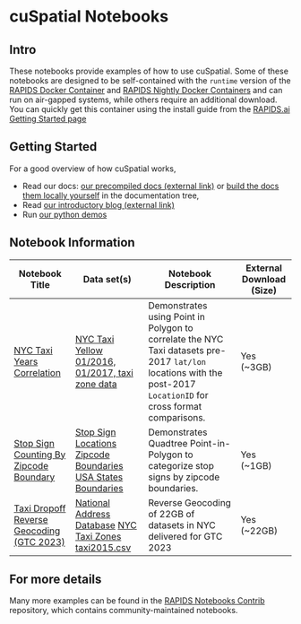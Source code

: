# cuSpatial Notebooks
## Intro
These notebooks provide examples of how to use cuSpatial.  Some of these notebooks are designed to be self-contained with the `runtime` version of the [RAPIDS Docker Container](https://hub.docker.com/r/rapidsai/rapidsai/) and [RAPIDS Nightly Docker Containers](https://hub.docker.com/r/rapidsai/rapidsai-nightly) and can run on air-gapped systems, while others require an additional download.  You can quickly get this container using the install guide from the [RAPIDS.ai Getting Started page](https://rapids.ai/start.html#get-rapids)

## Getting Started
For a good overview of how cuSpatial works, 
- Read our docs: [our precompiled docs (external link)](https://docs.rapids.ai/api/cuspatial/stable/api.html) or [build the docs them locally yourself](../docs/source/) in the
documentation tree, 
- Read [our introductory blog (external link)](https://medium.com/rapids-ai/releasing-cuspatial-to-accelerate-geospatial-and-spatiotemporal-processing-b686d8b32a9)
- Run [our python demos](../python/cuspatial/demos)


## Notebook Information
Notebook Title | Data set(s) | Notebook Description | External Download (Size)
--- | --- | --- | ---
[NYC Taxi Years Correlation](nyc_taxi_years_correlation.ipynb) | [NYC Taxi Yellow 01/2016, 01/2017, taxi zone data](https://www1.nyc.gov/site/tlc/about/tlc-trip-record-data.page) | Demonstrates using Point in Polygon to correlate the NYC Taxi datasets pre-2017 `lat/lon` locations with the post-2017 `LocationID` for cross format comparisons. | Yes (~3GB)
[Stop Sign Counting By Zipcode Boundary](ZipCodes_Stops_PiP_cuSpatial.ipynb) | [Stop Sign Locations](https://wiki.openstreetmap.org/wiki/Tag:highway%3Dstop) [Zipcode Boundaries](https://catalog.data.gov/dataset/tiger-line-shapefile-2019-2010-nation-u-s-2010-census-5-digit-zip-code-tabulation-area-zcta5-na) [USA States Boundaries](https://wiki.openstreetmap.org/wiki/Tag:boundary%3Dadministrative) | Demonstrates Quadtree Point-in-Polygon to categorize stop signs by zipcode boundaries. | Yes (~1GB)
[Taxi Dropoff Reverse Geocoding (GTC 2023)](Taxi_Dropoff_Reverse_Geocoding.ipynb) | [National Address Database](https://nationaladdressdata.s3.amazonaws.com/NAD_r12_TXT.zip) [NYC Taxi Zones](https://d37ci6vzurychx.cloudfront.net/misc/taxi_zones.zip) [taxi2015.csv](https://rapidsai-data.s3.us-east-2.amazonaws.com/viz-data/nyc_taxi.tar.gz) | Reverse Geocoding of 22GB of datasets in NYC delivered for GTC 2023 | Yes (~22GB)

## For more details
Many more examples can be found in the [RAPIDS Notebooks
Contrib](https://github.com/rapidsai/notebooks-contrib) repository,
which contains community-maintained notebooks.
